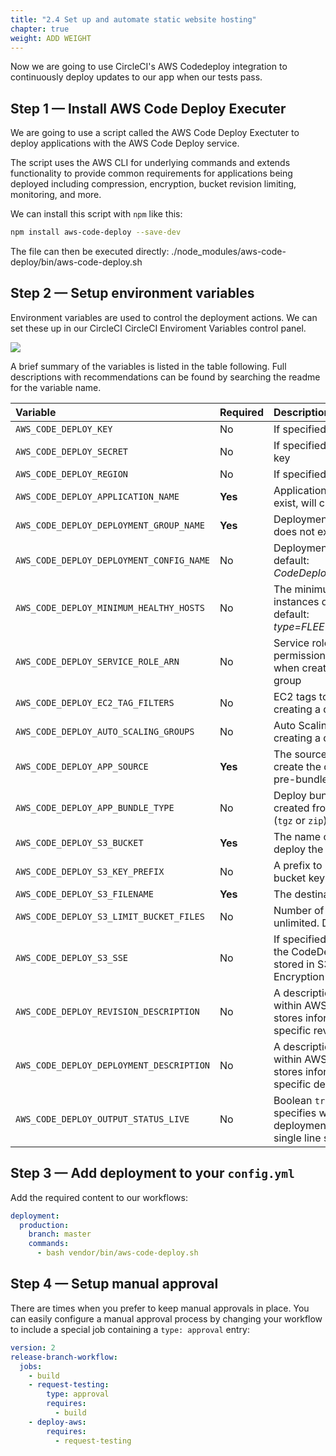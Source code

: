 ```yaml
---
title: "2.4 Set up and automate static website hosting"
chapter: true
weight: ADD WEIGHT
---
```


Now we are going to use CircleCI's AWS Codedeploy integration to continuously deploy updates to our app when our tests pass. 

## Step 1 &mdash; Install AWS Code Deploy Executer

We are going to use a script called the AWS Code Deploy Exectuter to deploy applications with the AWS Code Deploy service. 

The script uses the AWS CLI for underlying commands and extends functionality to provide common requirements for applications being deployed including compression, encryption, bucket revision limiting, monitoring, and more.

We can install this script with `npm` like this:

```bash
npm install aws-code-deploy --save-dev
```

The file can then be executed directly: ./node_modules/aws-code-deploy/bin/aws-code-deploy.sh

## Step 2 &mdash; Setup environment variables

Environment variables are used to control the deployment actions. We can set these up in our CircleCI CircleCI Enviroment Variables control panel. 

![](..\static\images\envci.png)

A brief summary of the variables is listed in the table following. Full descriptions with recommendations can be found by searching the readme for the variable name.

| Variable                                          | Required | Description                                                |
| :-------------------------------------------------| :------- | :----------------------------------------------------------|
| `AWS_CODE_DEPLOY_KEY`                             | No       | If specified, sets the AWS key id |
| `AWS_CODE_DEPLOY_SECRET`                          | No       | If specified, sets the AWS secret key |
| `AWS_CODE_DEPLOY_REGION`                          | No       | If specified, sets the AWS region |
| `AWS_CODE_DEPLOY_APPLICATION_NAME`                | **Yes**  | Application name. If it does not exist, will create. |
| `AWS_CODE_DEPLOY_DEPLOYMENT_GROUP_NAME`           | **Yes**  | Deployment group name. If it does not exist, will create. |
| `AWS_CODE_DEPLOY_DEPLOYMENT_CONFIG_NAME`          | No       | Deployment config name. By default: _CodeDeployDefault.OneAtATime_ |
| `AWS_CODE_DEPLOY_MINIMUM_HEALTHY_HOSTS`           | No       | The minimum number of healthy instances during deployment. By default: _type=FLEET_PERCENT,value=75_ |
| `AWS_CODE_DEPLOY_SERVICE_ROLE_ARN`                | No       | Service role arn giving permissions to use Code Deploy when creating a deployment group |
| `AWS_CODE_DEPLOY_EC2_TAG_FILTERS`                 | No       | EC2 tags to filter on when creating a deployment group |
| `AWS_CODE_DEPLOY_AUTO_SCALING_GROUPS`             | No       | Auto Scaling groups when creating a deployment group |
| `AWS_CODE_DEPLOY_APP_SOURCE`                      | **Yes**  | The source directory used to create the deploy archive or a pre-bundled tar, tgz, or zip |
| `AWS_CODE_DEPLOY_APP_BUNDLE_TYPE`                 | No       | Deploy bundle type when created from source directory (`tgz` or `zip`). Default: `zip`)
| `AWS_CODE_DEPLOY_S3_BUCKET`                       | **Yes**  | The name of the S3 bucket to deploy the revision |
| `AWS_CODE_DEPLOY_S3_KEY_PREFIX`                   | No       | A prefix to use for the revision bucket key |
| `AWS_CODE_DEPLOY_S3_FILENAME`                     | **Yes**  | The destination name within S3. |
| `AWS_CODE_DEPLOY_S3_LIMIT_BUCKET_FILES`           | No       | Number of revisions to limit. If 0, unlimited. Default = `0` |
| `AWS_CODE_DEPLOY_S3_SSE`                          | No       | If specified and `true` will ensure the CodeDeploy archive is stored in S3 with Server Side Encryption (SSE) |
| `AWS_CODE_DEPLOY_REVISION_DESCRIPTION`            | No       | A description that is stored within AWS Code Deploy that stores information about the specific revision |
| `AWS_CODE_DEPLOY_DEPLOYMENT_DESCRIPTION`          | No       | A description that is stored within AWS Code Deploy that stores information about the specific deployment           |
| `AWS_CODE_DEPLOY_OUTPUT_STATUS_LIVE`              | No       | Boolean `true\|false` that specifies whether the deployment status should use a single line showing live status. 

## Step 3 &mdash; Add deployment to your `config.yml`

Add the required content to our workflows:

```YAML
deployment:
  production:
    branch: master
    commands:
      - bash vendor/bin/aws-code-deploy.sh
```

## Step 4 &mdash; Setup manual approval

There are times when you prefer to keep manual approvals in place. You can easily configure a manual approval process by changing your workflow to include a special job containing a `type: approval` entry:

```YAML
version: 2
release-branch-workflow:
  jobs:
    - build
    - request-testing:
        type: approval
        requires:
          - build
    - deploy-aws:
        requires:
          - request-testing
```